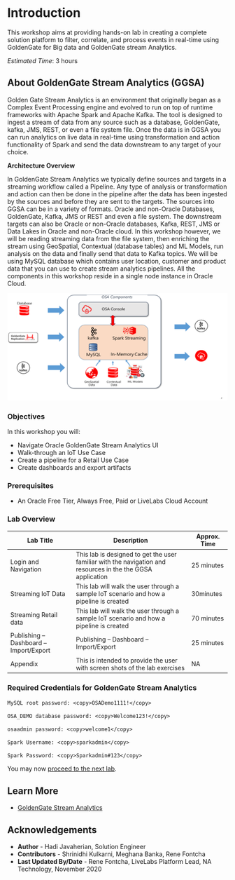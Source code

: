 # Introduction

This workshop aims at providing hands-on lab in creating a complete solution platform to filter, correlate, and process events in real-time using GoldenGate for Big data and GoldenGate stream Analytics.  

*Estimated Time*: 3 hours

## About GoldenGate Stream Analytics (GGSA)
Golden Gate Stream Analytics is an environment that originally began as a Complex Event Processing engine and evolved to run on top of runtime frameworks with Apache Spark and Apache Kafka.  The tool is designed to ingest a stream of data from any source such as a database, GoldenGate, kafka, JMS, REST, or even a file system file.  Once the data is in GGSA you can run analytics on live data in real-time using transformation and action functionality of Spark and send the data downstream to any target of your choice.  

**Architecture Overview**

In GoldenGate Stream Analytics we typically define sources and targets in a streaming workflow called a Pipeline.  Any type of analysis or transformation and action can then be done in the pipeline after the data has been ingested by the sources and before they are sent to the targets.  The sources into GGSA can be in a variety of formats.  Oracle and non-Oracle Databases, GoldenGate, Kafka, JMS or REST and even a file system.  The downstream targets can also be Oracle or non-Oracle databases, Kafka, REST, JMS or Data Lakes in Oracle and non-Oracle cloud.
In this workshop however, we will be reading streaming data from the file system, then enriching the stream using GeoSpatial, Contextual (database tables) and ML Models, run analysis on the data and finally send that data to Kafka topics.  We will be using MySQL database which contains user location, customer and product data that you can use to create stream analytics pipelines.  All the components in this workshop reside in a single node instance in Oracle Cloud.

![](./images/osaarchitecture.png " ")

### Objectives

In this workshop you will:
* Navigate Oracle GoldenGate Stream Analytics UI
* Walk-through an IoT Use Case
* Create a pipeline for a Retail Use Case
* Create dashboards and export artifacts

### Prerequisites
* An Oracle Free Tier, Always Free, Paid or LiveLabs Cloud Account

### Lab Overview

| Lab Title | Description | Approx. Time |
|--|------------------------------------------------------------|-------------|
| Login and Navigation | This lab is designed to get the user familiar with the navigation and resources in the the GGSA application  | 25 minutes  |
| Streaming IoT Data | This lab will walk the user through a sample IoT scenario and how a pipeline is created | 30minutes |
| Streaming Retail data | This lab will walk the user through a sample IoT scenario and how a pipeline is created | 70 minutes |
| Publishing – Dashboard – Import/Export | Publishing – Dashboard – Import/Export | 25 minutes |
| Appendix | This is intended to provide the user with screen shots of the lab exercises   | NA |


### Required Credentials for GoldenGate Stream Analytics

  ```
  MySQL root password: <copy>OSADemo1111!</copy>
  ```

  ```
  OSA_DEMO database password: <copy>Welcome123!</copy>
  ```

  ```
  osaadmin password: <copy>welcome1</copy>
  ```

  ```
  Spark Username: <copy>sparkadmin</copy>
  ```

  ```
  Spark Password: <copy>Sparkadmin#123</copy>
  ```

You may now [proceed to the next lab](#next).

## Learn More

* [GoldenGate Stream Analytics](https://www.oracle.com/middleware/technologies)

## Acknowledgements

* **Author** - Hadi Javaherian, Solution Engineer
* **Contributors** - Shrinidhi Kulkarni, Meghana Banka, Rene Fontcha
* **Last Updated By/Date** - Rene Fontcha, LiveLabs Platform Lead, NA Technology, November 2020
